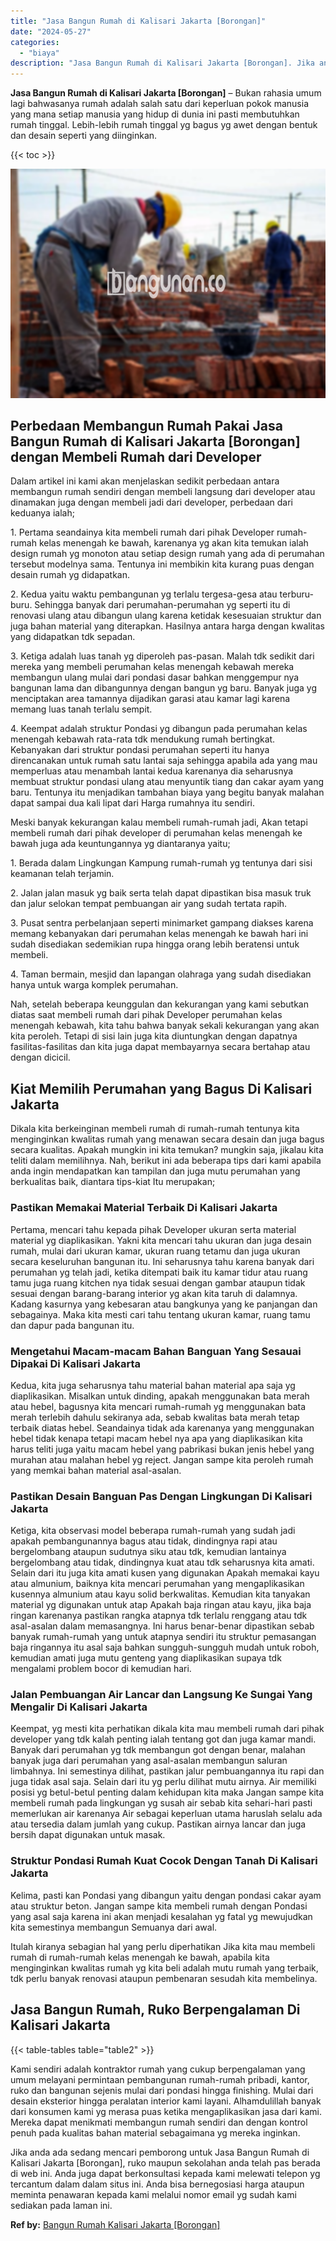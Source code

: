 ```yaml
---
title: "Jasa Bangun Rumah di Kalisari Jakarta [Borongan]"
date: "2024-05-27"
categories: 
  - "biaya"
description: "Jasa Bangun Rumah di Kalisari Jakarta [Borongan]. Jika anda ada sedang mencari pemborong untuk Jasa Bangun Rumah di Kalisari Jakarta [Borongan], ruko maupu..."
---
```


**Jasa Bangun Rumah di Kalisari Jakarta \[Borongan\]** – Bukan rahasia umum lagi bahwasanya rumah adalah salah satu dari keperluan pokok manusia yang mana setiap manusia yang hidup di dunia ini pasti membutuhkan rumah tinggal. Lebih-lebih rumah tinggal yg bagus yg awet dengan bentuk dan desain seperti yang diinginkan.

{{< toc >}}

![Jasa Bangun Rumah di Kalisari Jakarta [Borongan]](/images/borong-bangunan-01.png)

## Perbedaan Membangun Rumah Pakai Jasa Bangun Rumah di Kalisari Jakarta \[Borongan\] dengan Membeli Rumah dari Developer

Dalam artikel ini kami akan menjelaskan sedikit perbedaan antara membangun rumah sendiri dengan membeli langsung dari developer atau dinamakan juga dengan membeli jadi dari developer, perbedaan dari keduanya ialah;

1\. Pertama seandainya kita membeli rumah dari pihak Developer rumah-rumah kelas menengah ke bawah, karenanya yg akan kita temukan ialah design rumah yg monoton atau setiap design rumah yang ada di perumahan tersebut modelnya sama. Tentunya ini membikin kita kurang puas dengan desain rumah yg didapatkan.

2\. Kedua yaitu waktu pembangunan yg terlalu tergesa-gesa atau terburu-buru. Sehingga banyak dari perumahan-perumahan yg seperti itu di renovasi ulang atau dibangun ulang karena ketidak kesesuaian struktur dan juga bahan material yang diterapkan. Hasilnya antara harga dengan kwalitas yang didapatkan tdk sepadan.

3\. Ketiga adalah luas tanah yg diperoleh pas-pasan. Malah tdk sedikit dari mereka yang membeli perumahan kelas menengah kebawah mereka membangun ulang mulai dari pondasi dasar bahkan menggempur nya bangunan lama dan dibangunnya dengan bangun yg baru. Banyak juga yg menciptakan area tamannya dijadikan garasi atau kamar lagi karena memang luas tanah terlalu sempit.

4\. Keempat adalah struktur Pondasi yg dibangun pada perumahan kelas menengah kebawah rata-rata tdk mendukung rumah bertingkat. Kebanyakan dari struktur pondasi perumahan seperti itu hanya direncanakan untuk rumah satu lantai saja sehingga apabila ada yang mau memperluas atau menambah lantai kedua karenanya dia seharusnya membuat struktur pondasi ulang atau menyuntik tiang dan cakar ayam yang baru. Tentunya itu menjadikan tambahan biaya yang begitu banyak malahan dapat sampai dua kali lipat dari Harga rumahnya itu sendiri.

Meski banyak kekurangan kalau membeli rumah-rumah jadi, Akan tetapi membeli rumah dari pihak developer di perumahan kelas menengah ke bawah juga ada keuntungannya yg diantaranya yaitu;

1\. Berada dalam Lingkungan Kampung rumah-rumah yg tentunya dari sisi keamanan telah terjamin.

2\. Jalan jalan masuk yg baik serta telah dapat dipastikan bisa masuk truk dan jalur selokan tempat pembuangan air yang sudah tertata rapih.

3\. Pusat sentra perbelanjaan seperti minimarket gampang diakses karena memang kebanyakan dari perumahan kelas menengah ke bawah hari ini sudah disediakan sedemikian rupa hingga orang lebih beratensi untuk membeli.

4\. Taman bermain, mesjid dan lapangan olahraga yang sudah disediakan hanya untuk warga komplek perumahan.

Nah, setelah beberapa keunggulan dan kekurangan yang kami sebutkan diatas saat membeli rumah dari pihak Developer perumahan kelas menengah kebawah, kita tahu bahwa banyak sekali kekurangan yang akan kita peroleh. Tetapi di sisi lain juga kita diuntungkan dengan dapatnya fasilitas-fasilitas dan kita juga dapat membayarnya secara bertahap atau dengan dicicil.

## Kiat Memilih Perumahan yang Bagus Di Kalisari Jakarta

Dikala kita berkeinginan membeli rumah di rumah-rumah tentunya kita menginginkan kwalitas rumah yang menawan secara desain dan juga bagus secara kualitas. Apakah mungkin ini kita temukan? mungkin saja, jikalau kita teliti dalam memilihnya. Nah, berikut ini ada beberapa tips dari kami apabila anda ingin mendapatkan kan tampilan dan juga mutu perumahan yang berkualitas baik, diantara tips-kiat Itu merupakan;

### Pastikan Memakai Material Terbaik Di Kalisari Jakarta

Pertama, mencari tahu kepada pihak Developer ukuran serta material material yg diaplikasikan. Yakni kita mencari tahu ukuran dan juga desain rumah, mulai dari ukuran kamar, ukuran ruang tetamu dan juga ukuran secara keseluruhan bangunan itu. Ini seharusnya tahu karena banyak dari perumahan yg telah jadi, ketika ditempati baik itu kamar tidur atau ruang tamu juga ruang kitchen nya tidak sesuai dengan gambar ataupun tidak sesuai dengan barang-barang interior yg akan kita taruh di dalamnya. Kadang kasurnya yang kebesaran atau bangkunya yang ke panjangan dan sebagainya. Maka kita mesti cari tahu tentang ukuran kamar, ruang tamu dan dapur pada bangunan itu.

### Mengetahui Macam-macam Bahan Banguan Yang Sesauai Dipakai Di Kalisari Jakarta

Kedua, kita juga seharusnya tahu material bahan material apa saja yg diaplikasikan. Misalkan untuk dinding, apakah menggunakan bata merah atau hebel, bagusnya kita mencari rumah-rumah yg menggunakan bata merah terlebih dahulu sekiranya ada, sebab kwalitas bata merah tetap terbaik diatas hebel. Seandainya tidak ada karenanya yang menggunakan hebel tidak kenapa tetapi macam hebel nya apa yang diaplikasikan kita harus teliti juga yaitu macam hebel yang pabrikasi bukan jenis hebel yang murahan atau malahan hebel yg reject. Jangan sampe kita peroleh rumah yang memkai bahan material asal-asalan.

### Pastikan Desain Banguan Pas Dengan Lingkungan Di Kalisari Jakarta

Ketiga, kita observasi model beberapa rumah-rumah yang sudah jadi apakah pembangunannya bagus atau tidak, dindingnya rapi atau bergelombang ataupun sudutnya siku atau tdk, kemudian lantainya bergelombang atau tidak, dindingnya kuat atau tdk seharusnya kita amati. Selain dari itu juga kita amati kusen yang digunakan Apakah memakai kayu atau almunium, baiknya kita mencari perumahan yang mengaplikasikan kusennya almunium atau kayu solid berkwalitas. Kemudian kita tanyakan material yg digunakan untuk atap Apakah baja ringan atau kayu, jika baja ringan karenanya pastikan rangka atapnya tdk terlalu renggang atau tdk asal-asalan dalam memasangnya. Ini harus benar-benar dipastikan sebab banyak rumah-rumah yang untuk atapnya sendiri itu struktur pemasangan baja ringannya itu asal saja bahkan sungguh-sungguh mudah untuk roboh, kemudian amati juga mutu genteng yang diaplikasikan supaya tdk mengalami problem bocor di kemudian hari.

### Jalan Pembuangan Air Lancar dan Langsung Ke Sungai Yang Mengalir Di Kalisari Jakarta

Keempat, yg mesti kita perhatikan dikala kita mau membeli rumah dari pihak developer yang tdk kalah penting ialah tentang got dan juga kamar mandi. Banyak dari perumahan yg tdk membangun got dengan benar, malahan banyak juga dari perumahan yang asal-asalan membangun saluran limbahnya. Ini semestinya dilihat, pastikan jalur pembuangannya itu rapi dan juga tidak asal saja. Selain dari itu yg perlu dilihat mutu airnya. Air memiliki posisi yg betul-betul penting dalam kehidupan kita maka Jangan sampe kita membeli rumah pada lingkungan yg susah air sebab kita sehari-hari pasti memerlukan air karenanya Air sebagai keperluan utama haruslah selalu ada atau tersedia dalam jumlah yang cukup. Pastikan airnya lancar dan juga bersih dapat digunakan untuk masak.

### Struktur Pondasi Rumah Kuat Cocok Dengan Tanah Di Kalisari Jakarta

Kelima, pasti kan Pondasi yang dibangun yaitu dengan pondasi cakar ayam atau struktur beton. Jangan sampe kita membeli rumah dengan Pondasi yang asal saja karena ini akan menjadi kesalahan yg fatal yg mewujudkan kita semestinya membangun Semuanya dari awal.

Itulah kiranya sebagian hal yang perlu diperhatikan Jika kita mau membeli rumah di rumah-rumah kelas menengah ke bawah, apabila kita menginginkan kwalitas rumah yg kita beli adalah mutu rumah yang terbaik, tdk perlu banyak renovasi ataupun pembenaran sesudah kita membelinya.

## Jasa Bangun Rumah, Ruko Berpengalaman Di Kalisari Jakarta

{{< table-tables table="table2" >}}

Kami sendiri adalah kontraktor rumah yang cukup berpengalaman yang umum melayani permintaan pembangunan rumah-rumah pribadi, kantor, ruko dan bangunan sejenis mulai dari pondasi hingga finishing. Mulai dari desain eksterior hingga peralatan interior kami layani. Alhamdulillah banyak dari konsumen kami yg merasa puas ketika mengaplikasikan jasa dari kami. Mereka dapat menikmati membangun rumah sendiri dan dengan kontrol penuh pada kualitas bahan material sebagaimana yg mereka inginkan.

Jika anda ada sedang mencari pemborong untuk Jasa Bangun Rumah di Kalisari Jakarta \[Borongan\], ruko maupun sekolahan anda telah pas berada di web ini. Anda juga dapat berkonsultasi kepada kami melewati telepon yg tercantum dalam dalam situs ini. Anda bisa bernegosiasi harga ataupun meminta penawaran kepada kami melalui nomor email yg sudah kami sediakan pada laman ini.

**Ref by:** [Bangun Rumah Kalisari Jakarta [Borongan]](https://id.wikipedia.org/wiki/Bangun)
